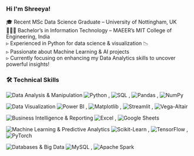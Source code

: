 

### Hi I'm Shreeya!

🎓 Recent MSc Data Science Graduate – University of Nottingham, UK <br/>
👩🏻‍🎓 Bachelor’s in Information Technology – MAEER’s MIT College of Engineering, India <br/>
▹ Experienced in Python for data science & visualization 📉 <br/>
▹ Passionate about Machine Learning & AI projects <br/>
▹ Currently focusing on enhancing my Data Analytics skills to uncover powerful insights! <br/>

### 🛠️ Technical Skills  

![Data Analysis & Manipulation](https://img.shields.io/badge/Data%20Analysis%20&%20Manipulation-04242c?style=for-the-badge&logoColor=white)  ![Python](https://img.shields.io/badge/-Python-black?logo=python&logoColor=white) ,  ![SQL](https://img.shields.io/badge/-SQL-black?logo=mysql&logoColor=white) ,  ![Pandas](https://img.shields.io/badge/-Pandas-black?logo=pandas&logoColor=white) ,  ![NumPy](https://img.shields.io/badge/-NumPy-black?logo=numpy&logoColor=white)  

![Data Visualization](https://img.shields.io/badge/Data%20Visualization-04242c?style=for-the-badge&logoColor=white)  ![Power BI](https://img.shields.io/badge/-Power%20BI-black?logo=powerbi&logoColor=white) ,  ![Matplotlib](https://img.shields.io/badge/-Matplotlib-black?logo=plotly&logoColor=white) , ![Streamlit](https://img.shields.io/badge/-Streamlit-black?logo=streamlit&logoColor=white) , ![Vega-Altair](https://img.shields.io/badge/-Vega%20Altair-black?logo=vega&logoColor=white)  

![Business Intelligence & Reporting](https://img.shields.io/badge/Business%20Intelligence%20&%20Reporting-04242c?style=for-the-badge&logoColor=white)  ![Excel](https://img.shields.io/badge/-Excel-black?logo=microsoftexcel&logoColor=white) , ![Google Sheets](https://img.shields.io/badge/-Google%20Sheets-black?logo=googlesheets&logoColor=white)  

![Machine Learning & Predictive Analytics](https://img.shields.io/badge/Machine%20Learning%20&%20Predictive%20Analytics-04242c?style=for-the-badge&logoColor=white) ![Scikit-Learn](https://img.shields.io/badge/-Scikit--Learn-black?logo=scikitlearn&logoColor=white) , ![TensorFlow](https://img.shields.io/badge/-TensorFlow-black?logo=tensorflow&logoColor=white) , ![PyTorch](https://img.shields.io/badge/-PyTorch-black?logo=pytorch&logoColor=white)  


![Databases & Big Data](https://img.shields.io/badge/Databases%20&%20Big%20Data-04242c?style=for-the-badge&logoColor=white)  ![MySQL](https://img.shields.io/badge/-MySQL-black?logo=mysql&logoColor=white) , ![Apache Spark](https://img.shields.io/badge/-Apache%20Spark-black?logo=apachespark&logoColor=white)  



